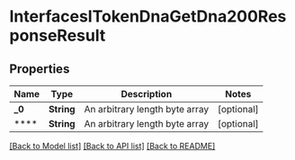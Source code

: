 # InterfacesITokenDnaGetDna200ResponseResult

## Properties
Name | Type | Description | Notes
------------ | ------------- | ------------- | -------------
**_0** | **String** | An arbitrary length byte array | [optional] 
**** | **String** | An arbitrary length byte array | [optional] 

[[Back to Model list]](../README.md#documentation-for-models) [[Back to API list]](../README.md#documentation-for-api-endpoints) [[Back to README]](../README.md)


